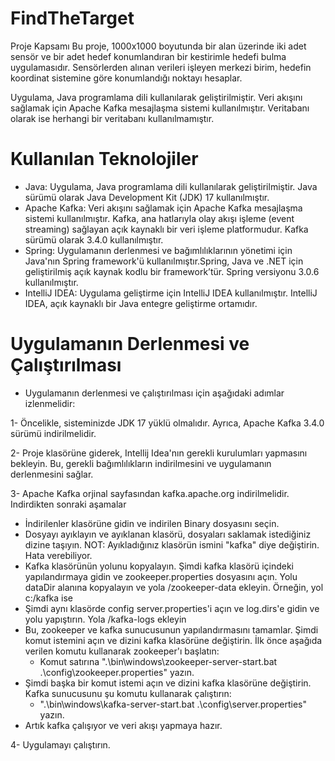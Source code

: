 # FindTheTarget
Proje Kapsamı
Bu proje, 1000x1000 boyutunda bir alan üzerinde iki adet sensör ve bir adet hedef konumlandıran bir kestirimle hedefi bulma uygulamasıdır. Sensörlerden alınan verileri işleyen merkezi birim, hedefin koordinat sistemine göre konumlandığı noktayı hesaplar.

Uygulama, Java programlama dili kullanılarak geliştirilmiştir. Veri akışını sağlamak için Apache Kafka mesajlaşma sistemi kullanılmıştır. Veritabanı olarak ise herhangi bir veritabanı kullanılmamıştır.

# Kullanılan Teknolojiler
- Java: Uygulama, Java programlama dili kullanılarak geliştirilmiştir. Java sürümü olarak Java Development Kit (JDK) 17 kullanılmıştır.
- Apache Kafka: Veri akışını sağlamak için Apache Kafka mesajlaşma sistemi kullanılmıştır. Kafka, ana hatlarıyla olay akışı işleme (event streaming) sağlayan açık kaynaklı bir veri işleme platformudur. Kafka sürümü olarak 3.4.0 kullanılmıştır.
- Spring: Uygulamanın derlenmesi ve bağımlılıklarının yönetimi için Java'nın Spring framework'ü kullanılmıştır.Spring, Java ve .NET için geliştirilmiş açık kaynak kodlu bir framework’tür. Spring versiyonu 3.0.6 kullanılmıştır.
- IntelliJ IDEA: Uygulama geliştirme için IntelliJ IDEA kullanılmıştır. IntelliJ IDEA, açık kaynaklı bir Java entegre geliştirme ortamıdır.
# Uygulamanın Derlenmesi ve Çalıştırılması
- Uygulamanın derlenmesi ve çalıştırılması için aşağıdaki adımlar izlenmelidir:

1- Öncelikle, sisteminizde JDK 17 yüklü olmalıdır. Ayrıca, Apache Kafka 3.4.0 sürümü indirilmelidir.

2- Proje klasörüne giderek, Intellij Idea'nın gerekli kurulumları yapmasını bekleyin. Bu, gerekli bağımlılıkların indirilmesini ve uygulamanın derlenmesini sağlar.

3- Apache Kafka orjinal sayfasından kafka.apache.org indirilmelidir.
Indirdikten sonraki aşamalar
 - İndirilenler klasörüne gidin ve indirilen Binary dosyasını seçin.
 - Dosyayı ayıklayın ve ayıklanan klasörü, dosyaları saklamak istediğiniz dizine taşıyın.
 NOT: Ayıkladığınız klasörün ismini "kafka" diye değiştirin. Hata verebiliyor.
 - Kafka klasörünün yolunu kopyalayın. Şimdi kafka klasörü içindeki yapılandırmaya gidin ve zookeeper.properties dosyasını açın. Yolu dataDir alanına kopyalayın ve yola /zookeeper-data ekleyin.
 Örneğin, yol c:/kafka ise
 - Şimdi aynı klasörde config server.properties'i açın ve log.dirs'e gidin ve yolu yapıştırın. Yola /kafka-logs ekleyin
 - Bu, zookeeper ve kafka sunucusunun yapılandırmasını tamamlar. Şimdi komut istemini açın ve dizini kafka klasörüne değiştirin. İlk önce aşağıda verilen komutu kullanarak zookeeper'ı başlatın:
      - Komut satırına ".\bin\windows\zookeeper-server-start.bat .\config\zookeeper.properties" yazın.
 - Şimdi başka bir komut istemi açın ve dizini kafka klasörüne değiştirin. Kafka sunucusunu şu komutu kullanarak çalıştırın:
      - ".\bin\windows\kafka-server-start.bat .\config\server.properties" yazın.
 - Artık kafka çalışıyor ve veri akışı yapmaya hazır.

4- Uygulamayı çalıştırın.
